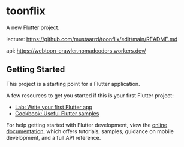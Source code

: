 # toonflix

A new Flutter project.

lecture: https://github.com/mustaarrd/toonflix/edit/main/README.md

api: https://webtoon-crawler.nomadcoders.workers.dev/



## Getting Started

This project is a starting point for a Flutter application.

A few resources to get you started if this is your first Flutter project:

- [Lab: Write your first Flutter app](https://docs.flutter.dev/get-started/codelab)
- [Cookbook: Useful Flutter samples](https://docs.flutter.dev/cookbook)

For help getting started with Flutter development, view the
[online documentation](https://docs.flutter.dev/), which offers tutorials,
samples, guidance on mobile development, and a full API reference.
